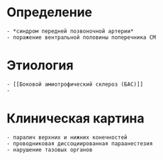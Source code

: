 # Определение
	- *синдром передней позвоночной артерии*
	- поражение вентральной половины поперечника СМ
# Этиология
	- [[Боковой амиотрофический склероз (БАС)]]
	-
# Клиническая картина
	- паралич верхних и нижних конечностей
	- проводниковая диссоциированная параанестезия
	- нарушение тазовых органов